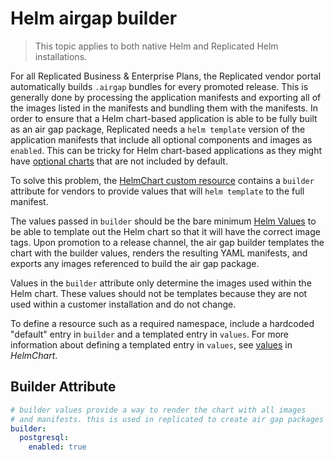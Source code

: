 # Helm airgap builder

> This topic applies to both native Helm and Replicated Helm installations.

For all Replicated Business & Enterprise Plans, the Replicated vendor portal automatically builds `.airgap` bundles for every promoted release.
This is generally done by processing the application manifests and exporting all of the images listed in the manifests and bundling them with the manifests.
In order to ensure that a Helm chart-based application is able to be fully built as an air gap package, Replicated needs a `helm template` version of the application manifests that include all optional components and images as `enabled`.
This can be tricky for Helm chart-based applications as they might have [optional charts](helm-optional-charts) that are not included by default.

To solve this problem, the [HelmChart custom resource](custom-resource-helmchart) contains a `builder` attribute for vendors to provide values that will `helm template` to the full manifest.

The values passed in `builder` should be the bare minimum [Helm Values](https://helm.sh/docs/chart_template_guide/values_files/) to be able to template out the Helm chart so that it will have the correct image tags.
Upon promotion to a release channel, the air gap builder templates the chart with the builder values, renders the resulting YAML manifests, and exports any images referenced to build the air gap package.

Values in the `builder` attribute only determine the images used within the Helm chart.
These values should not be templates because they are not used within a customer installation and do not change.

To define a resource such as a required namespace, include a hardcoded "default" entry in `builder` and a templated entry in `values`. For more information about defining a templated entry in `values`, see [values](/reference/v1beta1/helmchart/#values) in _HelmChart_.

## Builder Attribute
```yaml
# builder values provide a way to render the chart with all images
# and manifests. this is used in replicated to create air gap packages
builder:
  postgresql:
    enabled: true
```
